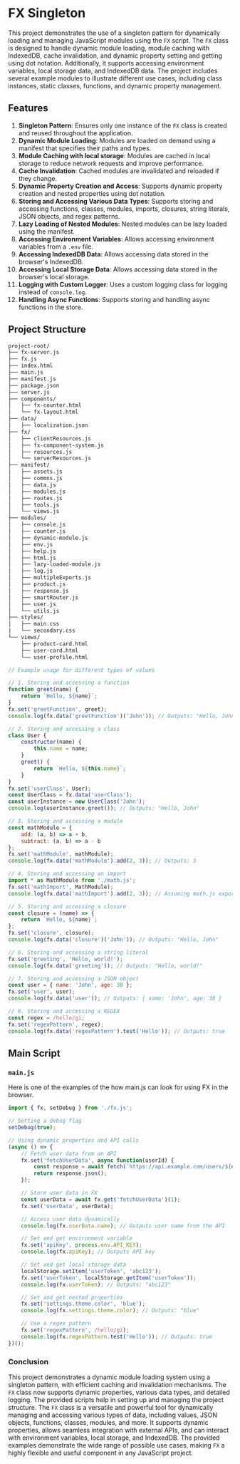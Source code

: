# FX Singleton

This project demonstrates the use of a singleton pattern for dynamically loading and managing JavaScript modules using the `FX` script. The `FX` class is designed to handle dynamic module loading, module caching with IndexedDB, cache invalidation, and dynamic property setting and getting using dot notation. Additionally, it supports accessing environment variables, local storage data, and IndexedDB data. The project includes several example modules to illustrate different use cases, including class instances, static classes, functions, and dynamic property management.

## Features

1. **Singleton Pattern**: Ensures only one instance of the `FX` class is created and reused throughout the application.
2. **Dynamic Module Loading**: Modules are loaded on demand using a manifest that specifies their paths and types.
3. **Module Caching with local storage**: Modules are cached in local storage to reduce network requests and improve performance.
4. **Cache Invalidation**: Cached modules are invalidated and reloaded if they change.
5. **Dynamic Property Creation and Access**: Supports dynamic property creation and nested properties using dot notation.
6. **Storing and Accessing Various Data Types**: Supports storing and accessing functions, classes, modules, imports, closures, string literals, JSON objects, and regex patterns.
7. **Lazy Loading of Nested Modules**: Nested modules can be lazy loaded using the manifest.
8. **Accessing Environment Variables**: Allows accessing environment variables from a `.env` file.
9. **Accessing IndexedDB Data**: Allows accessing data stored in the browser's IndexedDB.
10. **Accessing Local Storage Data**: Allows accessing data stored in the browser's local storage.
11. **Logging with Custom Logger**: Uses a custom logging class for logging instead of `console.log`.
12. **Handling Async Functions**: Supports storing and handling async functions in the store.

## Project Structure

```sh
project-root/
├── fx-server.js
├── fx.js
├── index.html
├── main.js
├── manifest.js
├── package.json
├── server.js
├── components/
│   ├── fx-counter.html
│   └── fx-layout.html
├── data/
│   ├── localization.json
├── fx/
│   ├── clientResources.js
│   ├── fx-component-system.js
│   ├── resources.js
│   └── serverResources.js
├── manifest/
│   ├── assets.js
│   ├── commns.js
│   ├── data.js
│   ├── modules.js
│   ├── routes.js
│   ├── tools.js
│   └── views.js
├── modules/
│   ├── console.js
│   ├── counter.js
│   ├── dynamic-module.js
│   ├── env.js
│   ├── help.js
│   ├── html.js
│   ├── lazy-loaded-module.js
│   ├── log.js
│   ├── multipleExports.js
│   ├── product.js
│   ├── response.js
│   ├── smartRouter.js
│   ├── user.js
│   └── utils.js
├── styles/
|   ├── main.css
|   └── secondary.css
└── views/
    ├── product-card.html
    ├── user-card.html
    └── user-profile.html
```


```js
// Example usage for different types of values

// 1. Storing and accessing a function
function greet(name) {
    return `Hello, ${name}`;
}
fx.set('greetFunction', greet);
console.log(fx.data('greetFunction')('John')); // Outputs: "Hello, John"

// 2. Storing and accessing a class
class User {
    constructor(name) {
        this.name = name;
    }
    greet() {
        return `Hello, ${this.name}`;
    }
}
fx.set('userClass', User);
const UserClass = fx.data('userClass');
const userInstance = new UserClass('John');
console.log(userInstance.greet()); // Outputs: "Hello, John"

// 3. Storing and accessing a module
const mathModule = {
    add: (a, b) => a + b,
    subtract: (a, b) => a - b
};
fx.set('mathModule', mathModule);
console.log(fx.data('mathModule').add(2, 3)); // Outputs: 5

// 4. Storing and accessing an import
import * as MathModule from './math.js';
fx.set('mathImport', MathModule);
console.log(fx.data('mathImport').add(2, 3)); // Assuming math.js exports an add function

// 5. Storing and accessing a closure
const closure = (name) => {
    return `Hello, ${name}`;
};
fx.set('closure', closure);
console.log(fx.data('closure')('John')); // Outputs: "Hello, John"

// 6. Storing and accessing a string literal
fx.set('greeting', 'Hello, world!');
console.log(fx.data('greeting')); // Outputs: "Hello, world!"

// 7. Storing and accessing a JSON object
const user = { name: 'John', age: 30 };
fx.set('user', user);
console.log(fx.data('user')); // Outputs: { name: 'John', age: 30 }

// 8. Storing and accessing a REGEX
const regex = /hello/gi;
fx.set('regexPattern', regex);
console.log(fx.data('regexPattern').test('Hello')); // Outputs: true
```

## Main Script

### `main.js`
Here is one of the examples of the how main.js can look for using FX in the browser.

```js
import { fx, setDebug } from './fx.js';

// Setting a debug flag
setDebug(true);

// Using dynamic properties and API calls
(async () => {
    // Fetch user data from an API
    fx.set('fetchUserData', async function(userId) {
        const response = await fetch(`https://api.example.com/users/${userId}`);
        return response.json();
    });

    // Store user data in FX
    const userData = await fx.get('fetchUserData')(1);
    fx.set('userData', userData);

    // Access user data dynamically
    console.log(fx.userData.name); // Outputs user name from the API

    // Set and get environment variable
    fx.set('apiKey', process.env.API_KEY);
    console.log(fx.apiKey); // Outputs API key

    // Set and get local storage data
    localStorage.setItem('userToken', 'abc123');
    fx.set('userToken', localStorage.getItem('userToken'));
    console.log(fx.userToken); // Outputs: "abc123"

    // Set and get nested properties
    fx.set('settings.theme.color', 'blue');
    console.log(fx.settings.theme.color); // Outputs: "blue"

    // Use a regex pattern
    fx.set('regexPattern', /hello/gi);
    console.log(fx.regexPattern.test('Hello')); // Outputs: true
})();
```



### Conclusion

This project demonstrates a dynamic module loading system using a singleton pattern, with efficient caching and invalidation mechanisms. The `FX` class now supports dynamic properties, various data types, and detailed logging. The provided scripts help in setting up and managing the project structure. The `FX` class is a versatile and powerful tool for dynamically managing and accessing various types of data, including values, JSON objects, functions, classes, modules, and more. It supports dynamic properties, allows seamless integration with external APIs, and can interact with environment variables, local storage, and IndexedDB. The provided examples demonstrate the wide range of possible use cases, making `FX` a highly flexible and useful component in any JavaScript project.